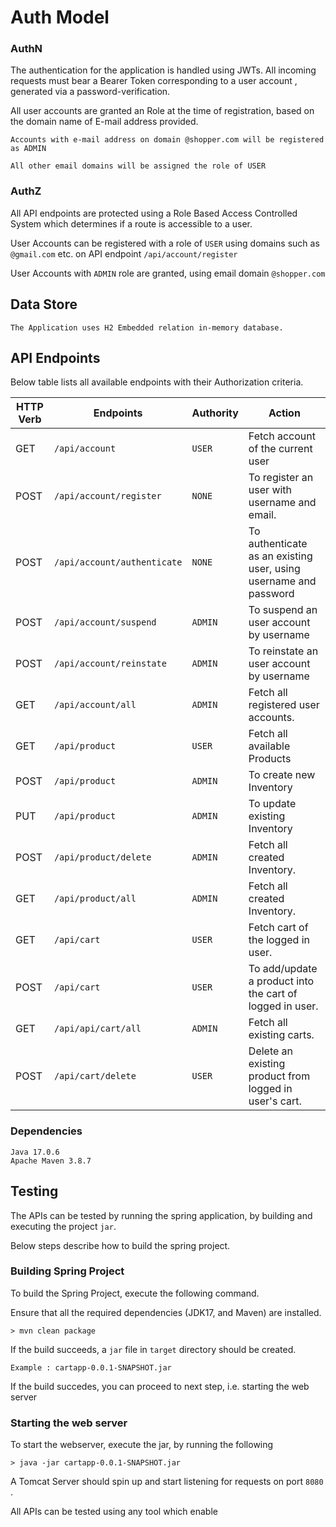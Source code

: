 # Auth Model

### AuthN

The authentication for the application is handled using JWTs. All incoming requests must bear a Bearer Token corresponding to a user account
, generated via a password-verification.

All user accounts are granted an Role at the time of registration, based on the domain name of E-mail address provided.

``
Accounts with e-mail address on domain @shopper.com will be registered as ADMIN
``

`
All other email domains will be assigned the role of USER
`

### AuthZ

All API endpoints are protected using a Role Based Access Controlled System which determines if a route is accessible to a user.  

User Accounts can be registered with a role of `USER` using domains such as `@gmail.com` etc. on API endpoint `/api/account/register`

User Accounts with ``ADMIN`` role are granted, using email domain `@shopper.com`

## Data Store
`The Application uses H2 Embedded relation in-memory database.`

## API Endpoints
Below table lists all available endpoints with their Authorization criteria.

| HTTP Verb | Endpoints                   | Authority | Action                                                           |
|-----------|-----------------------------|-----------|------------------------------------------------------------------|
| GET       | `/api/account`              | `USER`    | Fetch account of the current user                                |
| POST      | `/api/account/register`     | `NONE`    | To register an user with username and email.                     |
| POST      | `/api/account/authenticate` | `NONE`    | To authenticate as an existing user, using username and password |
| POST      | `/api/account/suspend`      | `ADMIN`   | To suspend an user account by username                           |
| POST      | `/api/account/reinstate`    | `ADMIN`   | To reinstate an user account by username                         |
| GET       | `/api/account/all`          | `ADMIN`   | Fetch all registered user accounts.                              |
| GET       | `/api/product`              | `USER`    | Fetch all available Products                                     |
| POST      | `/api/product`              | `ADMIN`   | To create new Inventory                                          |
| PUT       | `/api/product`              | `ADMIN`   | To update existing Inventory                                     |
| POST      | `/api/product/delete`       | `ADMIN`   | Fetch all created Inventory.                                     |
| GET       | `/api/product/all`          | `ADMIN`   | Fetch all created Inventory.                                     |
| GET       | `/api/cart   `              | `USER`    | Fetch cart of the logged in user.                                |
| POST      | `/api/cart`                 | `USER`    | To add/update a product into the cart of logged in user.         |
| GET       | `/api/api/cart/all    `     | `ADMIN`   | Fetch all existing carts.                                        |
| POST      | `/api/cart/delete`          | `USER`    | Delete an existing product from logged in user's cart.           |








### Dependencies
```agsl
Java 17.0.6
Apache Maven 3.8.7
```


## Testing 

The APIs can be tested by running the spring application, by building and executing the project ```jar```.

Below steps describe how to build the spring project.
### Building Spring Project
To build the Spring Project, execute the following command.

Ensure that all the required dependencies (JDK17, and Maven) are installed.
```agsl
> mvn clean package
```

If the build succeeds,  a `jar` file in `target` directory should be created.

`Example : cartapp-0.0.1-SNAPSHOT.jar`

If the build succedes, you can proceed to next step, i.e. starting the web server

### Starting the web server
To start the webserver, execute the jar, by running the following
    
```agsl
> java -jar cartapp-0.0.1-SNAPSHOT.jar
```

A  Tomcat Server should spin up and start listening for requests on port `8080` .

All APIs can be tested using any tool which enable

